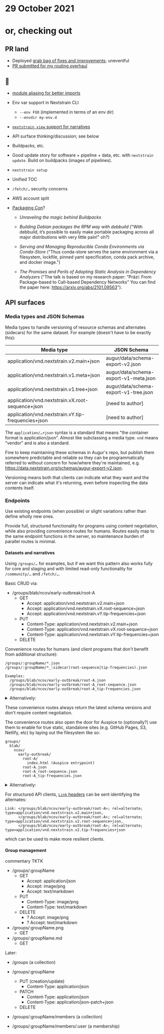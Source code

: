 # 29 October 2021
# or, checking out

## PR land

  - Deployed [grab bag of fixes and improvements](https://github.com/nextstrain/nextstrain.org/pull/411); uneventful
  - [PR submitted for my routing overhaul](https://github.com/nextstrain/nextstrain.org/pull/420)

## 👀

  - [module aliasing for better imports](2021-10-27.md)

  - Env var support in Nextstrain CLI
    - `--env FOO` (implemented in terms of an env dir)
    - `--envdir my-env.d`

  - [`nextstrain view` support for narratives](https://github.com/nextstrain/cli/pull/129#issuecomment-928493480)

  - API surface thinking/discussion; see below

  - Buildpacks, etc.

  - Good update story for software + pipeline + data, etc. with `nextstrain
    update`.  Build on buildpacks (images of pipelines).

  - `nextstrain setup`

  - Unified TOC

  - `/fetch/…` security concerns

  - AWS account split

  - [Packaging Con](https://packaging-con.org)?

    - _Unraveling the magic behind Buildpacks_

    - _Building Debian packages the RPM way with debbuild_ ("With debbuild, it’s
      possible to easily make portable packaging across all major distributions
      with very little pain!" oh?)

    - _Serving and Managing Reproducible Conda Environments via Conda-Store_
      ("Thus conda-store serves the same environment via a filesystem,
      lockfile, pinned yaml specification, conda pack archive, and docker
      image.")

    - _The Promises and Perils of Adopting Static Analysis in Dependency
      Analyzers_ ("The talk is based on my research paper: “Präzi: From
      Package-based to Call-based Dependency Networks” You can find the paper
      here: <https://arxiv.org/abs/2101.09563>").

## API surfaces

### Media types and JSON Schemas

Media types to handle versioning of resource schemas and alternates (sidecars)
for the same dataset.  For example (doesn't have to be exactly this):

| Media type                                          | JSON Schema                           |
| --------------------------------------------------- | --------------------------------------|
| application/vnd.nextstrain.v2.main+json             | augur/data/schema-export-v2.json      |
| application/vnd.nextstrain.v1.meta+json             | augur/data/schema-export-v1-meta.json |
| application/vnd.nextstrain.v1.tree+json             | augur/data/schema-export-v1-tree.json |
| application/vnd.nextstrain.vX.root-sequence+json    | [need to author]                      |
| application/vnd.nextstrain.vY.tip-frequencies+json  | [need to author]                      |

The `application/…+json` syntax is a standard that means "the container format
is application/json".  Almost like subclassing a media type.  `vnd` means
"vendor" and is also a standard.

Fine to keep maintaining these schemas in Augur's repo, but publish them
somewhere predictable and reliable so they can be programmatically referred to
without concern for how/where they're maintained, e.g.
<https://data.nextstrain.org/schemas/augur-export-v2.json>.

Versioning means both that clients can indicate what they want and the server
can indicate what it's returning, even before inspecting the data contents
itself.

### Endpoints

Use existing endpoints (when possible) or slight variations rather than define
wholly new ones.

Provide full, structured functionality for programs using content negotiation,
while also providing convenience routes for humans.  Routes easily map to the
same endpoint functions in the server, so maintenance burden of parallel
routes is minimal.

#### Datasets and narratives

Using `/groups/…` for examples, but if we want this pattern also works fully
for core and staging and with limited read-only functionality for
`/community/…` and `/fetch/…`.

Basic CRUD via:

  - /groups/blab/ncov/early-outbreak/root-A
    - GET
      - Accept: application/vnd.nextstrain.v2.main+json
      - Accept: application/vnd.nextstrain.vX.root-sequence+json
      - Accept: application/vnd.nextstrain.vY.tip-frequencies+json
    - PUT
      - Content-Type: application/vnd.nextstrain.v2.main+json
      - Content-Type: application/vnd.nextstrain.vX.root-sequence+json
      - Content-Type: application/vnd.nextstrain.vY.tip-frequencies+json
    - DELETE

Convenience routes for humans (and client programs that don't benefit from
additional structure):

    /groups/:groupName/*.json
    /groups/:groupName/*_:sidecar(root-sequence|tip-frequencies).json

    Examples:
      /groups/blab/ncov/early-outbreak/root-A.json
      /groups/blab/ncov/early-outbreak/root-A_root-sequence.json
      /groups/blab/ncov/early-outbreak/root-A_tip-frequencies.json

<details>
  <summary>Alternatively:</summary>

    /groups/:groupName/*/:subresource(main|root-sequence|tip-frequencies).json

    Examples:
      /groups/blab/ncov/early-outbreak/root-A/main.json
      /groups/blab/ncov/early-outbreak/root-A/root-sequence.json
      /groups/blab/ncov/early-outbreak/root-A/tip-frequencies.json

</details>

These convenience routes always return the latest schema versions and don't
require content negotiation.

The convenience routes also open the door for Auspice to (optionally?) use them
to enable for true static, standalone sites (e.g. GitHub Pages, S3, Netlify,
etc) by laying out the filesystem like so:

    groups/
      blab/
        ncov/
          early-outbreak/
            root-A/
              index.html (Auspice entrypoint)
            root-A.json
            root-A_root-sequence.json
            root-A_tip-frequencies.json

<details>
  <summary>Alternatively:</summary>

    groups/
      blab/
        ncov/
          early-outbreak/
            root-A/
              index.html (Auspice entrypoint)
              main.json
              root-sequence.json
              tip-frequencies.json

</details>

For structured API clients, [`Link` headers][] can be sent identifying the alternates:

    Link: </groups/blab/ncov/early-outbreak/root-A>; rel=alternate; type=application/vnd.nextstrain.v2.main+json,
          </groups/blab/ncov/early-outbreak/root-A>; rel=alternate; type=application/vnd.nextstrain.v2.root-sequence+json,
          </groups/blab/ncov/early-outbreak/root-A>; rel=alternate; type=application/vnd.nextstrain.v2.tip-frequencies+json

which can be used to make more resilient clients.


[`Link` headers]: https://developer.mozilla.org/en-US/docs/Web/HTTP/Headers/Link

#### Group management

commentary TKTK

  - /groups/:groupName
    - GET
      - Accept: application/json
      - Accept: image/png
      - Accept: text/markdown
    - PUT
      - Content-Type: image/png
      - Content-Type: text/markdown
    - DELETE
      - ? Accept: image/png
      - ? Accept: text/markdown
  - /groups/:groupName.png
    - GET
  - /groups/:groupName.md
    - GET

Later:

  - /groups (a collection)

  - /groups/:groupName
    - PUT (creation/update)
      - Content-Type: application/json
    - PATCH
      - Content-Type: application/json
      - Content-Type: application/json-patch+json
    - DELETE

  - /groups/:groupName/members (a collection)
  - /groups/:groupName/members/:user (a membership)
